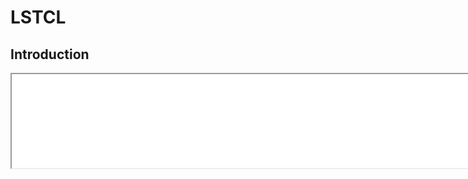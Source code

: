 # LSTCL

## Introduction
<p align="center">
  <iframe src="new_intro.pdf"  width="800"/>
</p>
## Installation
1. git clone this repo.
2. Create a virtual environment
```shell
> conda env create -f environment.yml
```
> * Environment: CUDA 12.1 / Python 3.8

## Data Preparation
We use the dataset [Cholec80](https://camma.unistra.fr/datasets/) and [AutoLaparo](https://autolaparo.github.io/).
1. Download raw videos.
2. Extract frames from videos at a rate of 1 frame per second.
```shell
> ffmpeg –i Your_Video_name.mp4 -vf fps=1 %d.png
```
3. Cut the black margin and resize frames.
```shell
> python cutmargin.py
```
> Please change source_path and save_path to your own directory.

4. Generate PKL
```shell
> python datasets/data_preprosses/generate_labels_ch80.py
> python datasets/data_preprosses/generate_labels_autolaparo.py
```

The final structure of data folder should be arranged as follows:
```
(root folder)
├── data
|  ├── cholec80
|  |  ├── cutMargin
|  |  |  ├── 1
|  |  |  ├── 2
|  |  |  ├── 3
|  |  |  ├── ......
|  |  |  ├── 80
|  |  ├── labels
|  |  |  |  ├── train
|  |  |  |  |  ├── 1pstrain.pickle
|  |  |  |  |  ├── ...
|  |  |  |  ├── test
|  |  |  |  |  ├── 1psval_test.pickle
|  |  |  |  |  ├── ...
|  ├── AutoLparo
      ......
```

## Pretrained Parameters
* [TimeSformer](https://github.com/facebookresearch/TimeSformer) trained on [K400 dataset](https://www.dropbox.com/s/g5t24we9gl5yk88/TimeSformer_divST_8x32_224_K400.pyth?dl=0) with frames 8 and spatial size 224 as initialization parameters.
* [VIT](https://github.com/google-research/vision_transformer) pre-trained on ImageNet-21k and fine-tuned on ImageNet with patchsize 16 and spatial size 224.

## Training and Testing
1. Training
```shell
sh train_phase_gpus_fusion.sh
```
> Please modify pretrained_path, pretrained_path_of_fusion, data_path, eval_data_path to your own directory and remind to change data_set when you want to use another dataset.
2. Testing
```shell
sh test_phase_gpus_fusion.sh
```
3. Use [Matlab Evaluation Code](https://github.com/isyangshu/Surgformer/tree/master/evaluation_matlab) to compute metrics.

## Acknowledgements
Really appreciate the author of following work:
- [Surgformer](https://github.com/isyangshu/Surgformer)
- [VIT](https://github.com/google-research/vision_transformer)
- [Transsvnet](https://github.com/xjgaocs/Trans-SVNet)
- [TMRNet](https://github.com/YuemingJin/TMRNet)
- [TimeSformer](https://github.com/facebookresearch/TimeSformer)
